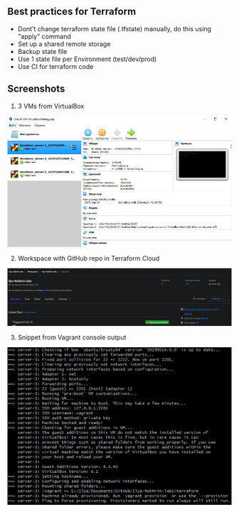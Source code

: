## Best practices for Terraform

- Dont't change terraform state file (.tfstate) manually, do this using "apply" command
- Set up a shared remote storage
- Backup state file
- Use 1 state file per Environment (test/dev/prod)
- Use CI for terraform code

## Screenshots

1. 3 VMs from VirtualBox

![VMs](../images/vms.png)

2. Workspace with GitHub repo in Terraform Cloud

![Workspace](../images/terraform.png)

3. Snippet from Vagrant console output

![Snippet](../images/vagrant-console.png)
